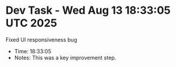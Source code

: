 # Dev Task - Wed Aug 13 18:33:05 UTC 2025
Fixed UI responsiveness bug
- Time: 18:33:05
- Notes: This was a key improvement step.
